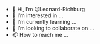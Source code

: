 - 👋 Hi, I’m @Leonard-Richburg
- 👀 I’m interested in ...
- 🌱 I’m currently learning ...
- 💞️ I’m looking to collaborate on ...
- 📫 How to reach me ...

<!---
Leonard-Richburg/Leonard-Richburg is a ✨ special ✨ repository because its `README.md` (this file) appears on your GitHub profile.
You can click the Preview link to take a look at your changes.
--->
